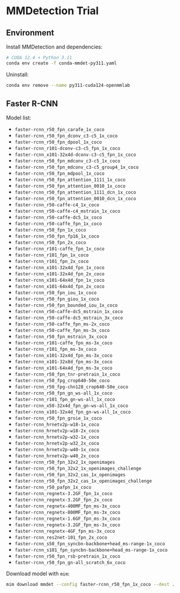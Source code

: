 # MMDetection Trial

## Environment

Install MMDetection and dependencies:

```bash
# CUDA 12.4 + Python 3.11
conda env create -f conda-mmdet-py311.yaml
```

Uninstall:

```bash
conda env remove --name py311-cuda124-openmmlab
```

## Faster R-CNN

Model list:

- `faster-rcnn_r50_fpn_carafe_1x_coco`
- `faster-rcnn_r50_fpn_dconv_c3-c5_1x_coco`
- `faster-rcnn_r50_fpn_dpool_1x_coco`
- `faster-rcnn_r101-dconv-c3-c5_fpn_1x_coco`
- `faster-rcnn_x101-32x4d-dconv-c3-c5_fpn_1x_coco`
- `faster-rcnn_r50_fpn_mdconv_c3-c5_1x_coco`
- `faster-rcnn_r50_fpn_mdconv_c3-c5_group4_1x_coco`
- `faster-rcnn_r50_fpn_mdpool_1x_coco`
- `faster-rcnn_r50_fpn_attention_1111_1x_coco`
- `faster-rcnn_r50_fpn_attention_0010_1x_coco`
- `faster-rcnn_r50_fpn_attention_1111_dcn_1x_coco`
- `faster-rcnn_r50_fpn_attention_0010_dcn_1x_coco`
- `faster-rcnn_r50-caffe-c4_1x_coco`
- `faster-rcnn_r50-caffe-c4_mstrain_1x_coco`
- `faster-rcnn_r50-caffe-dc5_1x_coco`
- `faster-rcnn_r50-caffe_fpn_1x_coco`
- `faster-rcnn_r50_fpn_1x_coco`
- `faster-rcnn_r50_fpn_fp16_1x_coco`
- `faster-rcnn_r50_fpn_2x_coco`
- `faster-rcnn_r101-caffe_fpn_1x_coco`
- `faster-rcnn_r101_fpn_1x_coco`
- `faster-rcnn_r101_fpn_2x_coco`
- `faster-rcnn_x101-32x4d_fpn_1x_coco`
- `faster-rcnn_x101-32x4d_fpn_2x_coco`
- `faster-rcnn_x101-64x4d_fpn_1x_coco`
- `faster-rcnn_x101-64x4d_fpn_2x_coco`
- `faster-rcnn_r50_fpn_iou_1x_coco`
- `faster-rcnn_r50_fpn_giou_1x_coco`
- `faster-rcnn_r50_fpn_bounded_iou_1x_coco`
- `faster-rcnn_r50-caffe-dc5_mstrain_1x_coco`
- `faster-rcnn_r50-caffe-dc5_mstrain_3x_coco`
- `faster-rcnn_r50-caffe_fpn_ms-2x_coco`
- `faster-rcnn_r50-caffe_fpn_ms-3x_coco`
- `faster-rcnn_r50_fpn_mstrain_3x_coco`
- `faster-rcnn_r101-caffe_fpn_ms-3x_coco`
- `faster-rcnn_r101_fpn_ms-3x_coco`
- `faster-rcnn_x101-32x4d_fpn_ms-3x_coco`
- `faster-rcnn_x101-32x8d_fpn_ms-3x_coco`
- `faster-rcnn_x101-64x4d_fpn_ms-3x_coco`
- `faster-rcnn_r50_fpn_tnr-pretrain_1x_coco`
- `faster-rcnn_r50_fpg_crop640-50e_coco`
- `faster-rcnn_r50_fpg-chn128_crop640-50e_coco`
- `faster-rcnn_r50_fpn_gn_ws-all_1x_coco`
- `faster-rcnn_r101_fpn_gn-ws-all_1x_coco`
- `faster-rcnn_x50-32x4d_fpn_gn-ws-all_1x_coco`
- `faster-rcnn_x101-32x4d_fpn_gn-ws-all_1x_coco`
- `faster-rcnn_r50_fpn_groie_1x_coco`
- `faster-rcnn_hrnetv2p-w18-1x_coco`
- `faster-rcnn_hrnetv2p-w18-2x_coco`
- `faster-rcnn_hrnetv2p-w32-1x_coco`
- `faster-rcnn_hrnetv2p-w32_2x_coco`
- `faster-rcnn_hrnetv2p-w40-1x_coco`
- `faster-rcnn_hrnetv2p-w40_2x_coco`
- `faster-rcnn_r50_fpn_32x2_1x_openimages`
- `faster-rcnn_r50_fpn_32x2_1x_openimages_challenge`
- `faster-rcnn_r50_fpn_32x2_cas_1x_openimages`
- `faster-rcnn_r50_fpn_32x2_cas_1x_openimages_challenge`
- `faster-rcnn_r50_pafpn_1x_coco`
- `faster-rcnn_regnetx-3.2GF_fpn_1x_coco`
- `faster-rcnn_regnetx-3.2GF_fpn_2x_coco`
- `faster-rcnn_regnetx-400MF_fpn_ms-3x_coco`
- `faster-rcnn_regnetx-800MF_fpn_ms-3x_coco`
- `faster-rcnn_regnetx-1.6GF_fpn_ms-3x_coco`
- `faster-rcnn_regnetx-3.2GF_fpn_ms-3x_coco`
- `faster-rcnn_regnetx-4GF_fpn_ms-3x_coco`
- `faster-rcnn_res2net-101_fpn_2x_coco`
- `faster-rcnn_s50_fpn_syncbn-backbone+head_ms-range-1x_coco`
- `faster-rcnn_s101_fpn_syncbn-backbone+head_ms-range-1x_coco`
- `faster-rcnn_r50_fpn_rsb-pretrain_1x_coco`
- `faster-rcnn_r50_fpn_gn-all_scratch_6x_coco`

Download model with `mim`:

```bash
mim download mmdet --config faster-rcnn_r50_fpn_1x_coco --dest .
```
